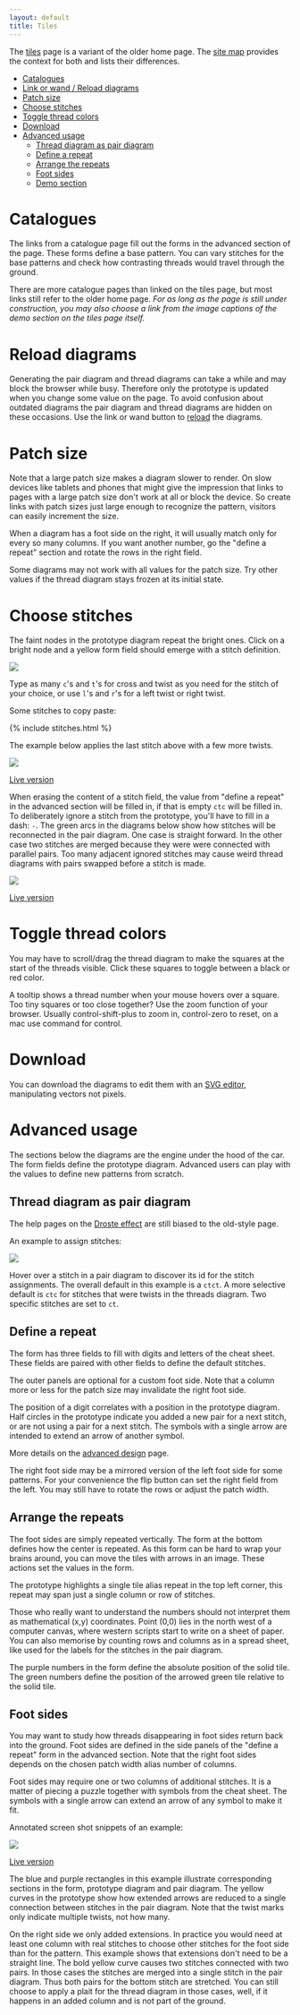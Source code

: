 ```yaml
---
layout: default
title: Tiles
---
```

The [tiles] page is a variant of the older home page.
The [site map] provides the context for both and lists their differences.

[tiles]: /GroundForge/tiles.html?tile=5831,-4-7&patchWidth=9&patchHeight=9&shiftColsSE=4&shiftRowsSE=2&shiftColsSW=0&shiftRowsSW=2&
[site map]: /GroundForge/help/Site-map

* [Catalogues](#catalogues)
* [Link or wand / Reload diagrams](#reload-diagrams)
* [Patch size](#patch-size)
* [Choose stitches](#choose-stitches)
* [Toggle thread colors](#toggle-thread-colors)
* [Download](#download)
* [Advanced usage](#advanced-usage)
  + [Thread diagram as pair diagram](#thread-diagram-as-pair-diagram)
  + [Define a repeat](#define-a-repeat)
  + [Arrange the repeats](#arrange-the-repeats)
  + [Foot sides](#foot-sides)
  + [Demo section](#demo-section)


Catalogues
==========
The links from a catalogue page fill out the forms in the advanced section of the page.
These forms define a base pattern.
You can vary stitches for the base patterns and check how
contrasting threads would travel through the ground.

There are more catalogue pages than linked on the tiles page,
but most links still refer to the older home page.
_For as long as the page is still under construction,
you may also choose a link from the image captions of the demo section
on the tiles page itself._

Reload diagrams
===============
Generating the pair diagram and thread diagrams can take a while
and may block the browser while busy.
Therefore only the prototype is updated when you change some value on the page.
To avoid confusion about outdated diagrams the pair diagram and thread diagrams
are hidden on these occasions. Use the link or wand button to [reload] the diagrams.

[reload]: Undo

Patch size
==========
Note that a large patch size makes a diagram slower to render.
On slow devices like tablets and phones that might give
the impression that links to pages with a large patch size
don't work at all or block the device.
So create links with patch sizes just large enough to recognize the pattern,
visitors can easily increment the size.

When a diagram has a foot side on the right,
it will usually match only for every so many columns.
If you want another number, go the "define a repeat" section
and rotate the rows in the right field.

Some diagrams may not work with all values for the patch size.
Try other values if the thread diagram stays frozen at its initial state. 

Choose stitches
===============
The faint nodes in the prototype diagram repeat the bright ones.
Click on a bright node and a yellow form field should emerge with a stitch definition.

![](images/stitch-input.png)

Type as many `c`'s and `t`'s for cross and twist as you need for the stitch of your choice,
or use `l`'s and `r`'s for a left twist or right twist.

Some stitches to copy paste:

{% include stitches.html %}

The example below applies the last stitch above with a few more twists.

![](images/foot-side-stitches.png)

[Live version](/GroundForge/tiles.html?patchWidth=3&patchHeight=8&g1=tctcttrrctct&f1=tctct&c1=ctc&b1=tctct&f2=tctct&c2=ctc&b2=tctct&a2=tctct&footside=-7,A1&tile=8,1&headside=8D,4-&footsideStitch=tctct&tileStitch=ctc&headsideStitch=tctct&shiftColsSW=-1&shiftRowsSW=2&shiftColsSE=0&shiftRowsSE=2)

When erasing the content of a stitch field, the value from "define a repeat"
in the advanced section will be filled in, if that is empty `ctc` will be filled in.
To deliberately ignore a stitch from the prototype, you'll have to fill in a dash: `-`.
The green arcs in the diagrams below show how stitches will be reconnected in the pair diagram.
One case is straight forward. In the other case two stitches are merged
because they were were connected with parallel pairs.
Too many adjacent ignored stitches may cause weird thread diagrams
with pairs swapped before a stitch is made.

![](images/ignore-stitches.png)

[Live version](/GroundForge/tiles.html?patchWidth=12&patchHeight=13&g1=ctct&e1=ctct&c1=ctct&a1=ctct&f2=ctct&b2=-&g3=ctct&e3=ctct&c3=ctct&a3=ctct&h4=ctct&f4=-&d4=ctct&b4=ctct&g5=ctct&e5=ctct&c5=ctct&a5=ctct&f6=ctct&b6=ctct&g7=ctct&e7=ctct&c7=ctct&a7=ctct&h8=ctct&f8=ctct&d8=ctct&b8=ctct&tile=5-5-5-5-,-5---5--,B-C-B-C-,-5-5-5-5,5-5-5-5-,-5---5--,B-C-B-C-,-5-5-5-5,&footsideStitch=tctct&tileStitch=ctct&headsideStitch=tctct&shiftColsSW=0&shiftRowsSW=8&shiftColsSE=8&shiftRowsSE=8)

Toggle thread colors
====================
You may have to scroll/drag the thread diagram to make
the squares at the start of the threads visible.
Click these squares to toggle between a black or red color.

A tooltip shows a thread number when your mouse hovers over a square. 
Too tiny squares or too close together? Use the zoom function of your browser.
Usually control-shift-plus to zoom in, control-zero to reset,
on a mac use command for control.

Download
========
You can download the diagrams to edit them with an [SVG editor], manipulating vectors not pixels.

[SVG editor]: https://en.wikipedia.org/wiki/Comparison_of_vector_graphics_editors#File_format_support

Advanced usage
==============

The sections  below the diagrams are the engine under the hood of the car.
The form fields define the prototype diagram. 
Advanced users can play with the values to define new patterns from scratch.

Thread diagram as pair diagram
------------------------------

The help pages on the [Droste effect](Droste-effect) are still biased to the old-style page.

An example to assign stitches:

![](images/assign-stitches.png)

Hover over a stitch in a pair diagram to discover its id for the stitch assignments.
The overall default in this example is a `ctct`.
A more selective default is `ctc` for stitches that were twists in the threads diagram.
Two specific stitches are set to `ct`. 

Define a repeat
---------------
The form has three fields to fill with  digits and letters of the cheat sheet.
These fields are paired with other fields to define the default stitches.

The outer panels are optional for a custom foot side. 
Note that a column more or less for the patch size may invalidate the right foot side. 

The position of a digit correlates with a position in the prototype diagram.
Half circles in the prototype indicate you added a new pair for a next stitch,
or are not using a pair for a next stitch. The symbols with a single arrow
are intended to extend an arrow of another symbol.

More details on the [advanced design](Reversed-engineering-of-patterns) page.

The right foot side may be a mirrored version of the left foot side for some patterns.
For your convenience the flip button can set the right field from the left.
You may still have to rotate the rows or adjust the patch width.  

Arrange the repeats
-------------------
The foot sides are simply repeated vertically.
The form at the bottom defines how the center is repeated.
As this form can be hard to wrap your brains around,
you can move the tiles with arrows in an image.
These actions set the values in the form.

The prototype highlights a single tile alias repeat in the top left corner,
this repeat may span just a single column or row of stitches. 

Those who really want to understand the numbers
should not interpret them as mathematical (x,y) coordinates.
Point (0,0) lies in the north west of a computer canvas, 
where western scripts start to write on a sheet of paper.
You can also memorise by counting rows and columns as in a spread sheet, 
like used for the labels for the stitches in the pair diagram.

The purple numbers in the form define the absolute position of the solid tile.
The green numbers define the position of the arrowed green tile
relative to the solid tile.

Foot sides
----------
You may want to study how threads disappearing in foot sides return back into the ground.
Foot sides are defined in the side panels of the "define a repeat" form in the advanced section.
Note that the right foot sides depends on the chosen patch width alias number of columns.

Foot sides may require one or two columns of additional stitches.
It is a matter of piecing a puzzle together with symbols from the cheat sheet.
The symbols with a single arrow can extend an arrow of any symbol to make it fit.

Annotated screen shot snippets of an example:

![](images/foot-sides.png)

[Live version](/GroundForge/tiles.html?patchWidth=7&patchHeight=18&a3=-&footside=B,-,C,-,B,-,B,-,&tile=-5-,5-5,-5-,B-C,-5-&headside=5,-,&footsideStitch=tctctr&tileStitch=ct&headsideStitch=-&shiftColsSW=-2&shiftRowsSW=4&shiftColsSE=2&shiftRowsSE=4)

The blue and purple rectangles in this example illustrate corresponding
sections in the form, prototype diagram and pair diagram.
The yellow curves in the prototype show how extended arrows are reduced
to a single connection between stitches in the pair diagram.
Note that the twist marks only indicate multiple twists, not how many.

On the right side we only added extensions.
In practice you would need at least one column with real stitches
to choose other stitches for the foot side than for the pattern.
This example shows that extensions don't need to be a straight line. 
The bold yellow curve causes two stitches connected with two pairs.
In those cases the stitches are merged into a single stitch in the pair diagram.
Thus both pairs for the bottom stitch are stretched.
You can still choose to apply a plait for the thread diagram in those cases,
well, if it happens in an added column and is not part of the ground.
